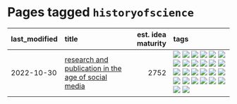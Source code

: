 # Pages tagged `historyofscience`

|last_modified|title|est. idea maturity|tags
|:---|:---|---:|:---|
|2022-10-30|[research and publication in the age of social media](../research-and-social.md)|2752|[![](https://img.shields.io/badge/tag-arxiv-b61d4d)](../tags/arxiv.md) [![](https://img.shields.io/badge/tag-citation-b4bfb)](../tags/citation.md) [![](https://img.shields.io/badge/tag-corrections-1fc7b)](../tags/corrections.md) [![](https://img.shields.io/badge/tag-credit-17673)](../tags/credit.md) [![](https://img.shields.io/badge/tag-curation-a7221f)](../tags/curation.md) [![](https://img.shields.io/badge/tag-discoverability-b0d845)](../tags/discoverability.md) [![](https://img.shields.io/badge/tag-discussion-5fba1d)](../tags/discussion.md) [![](https://img.shields.io/badge/tag-feed-6ee5de)](../tags/feed.md) [![](https://img.shields.io/badge/tag-git-539c8)](../tags/git.md) [![](https://img.shields.io/badge/tag-git-539c8)](../tags/git.md) [![](https://img.shields.io/badge/tag-historyofscience-48b79f)](../tags/historyofscience.md) [![](https://img.shields.io/badge/tag-mastodon-5aa8d1)](../tags/mastodon.md) [![](https://img.shields.io/badge/tag-openreview-c34d1)](../tags/openreview.md) [![](https://img.shields.io/badge/tag-paperswithcode-87ec15)](../tags/paperswithcode.md) [![](https://img.shields.io/badge/tag-platform-3ed1c7)](../tags/platform.md) [![](https://img.shields.io/badge/tag-publication-d548d8)](../tags/publication.md) [![](https://img.shields.io/badge/tag-reproducibility-57146)](../tags/reproducibility.md) [![](https://img.shields.io/badge/tag-research-4b28a8)](../tags/research.md) [![](https://img.shields.io/badge/tag-retractions-795a7e)](../tags/retractions.md) [![](https://img.shields.io/badge/tag-search-b5656)](../tags/search.md) [![](https://img.shields.io/badge/tag-socialmedia-28da35)](../tags/socialmedia.md) [![](https://img.shields.io/badge/tag-stackoverflow-ea4c14)](../tags/stackoverflow.md) [![](https://img.shields.io/badge/tag-subscription-81aec0)](../tags/subscription.md) [![](https://img.shields.io/badge/tag-transparency-8b768)](../tags/transparency.md) [![](https://img.shields.io/badge/tag-twitter-d12fe)](../tags/twitter.md) [![](https://img.shields.io/badge/tag-validation-2db795)](../tags/validation.md)|